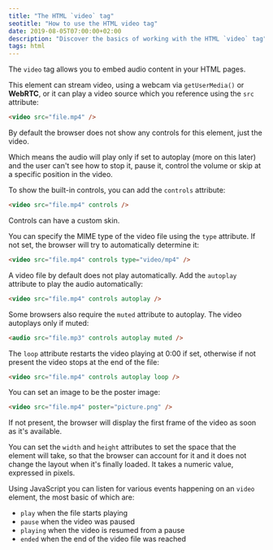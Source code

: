 ```yaml
---
title: "The HTML `video` tag"
seotitle: "How to use the HTML video tag"
date: 2019-08-05T07:00:00+02:00
description: "Discover the basics of working with the HTML `video` tag"
tags: html
---
```


The `video` tag allows you to embed audio content in your HTML pages.

This element can stream video, using a webcam via `getUserMedia()` or **WebRTC**, or it can play a video source which you reference using the `src` attribute:

```html
<video src="file.mp4" />
```

By default the browser does not show any controls for this element, just the video.

Which means the audio will play only if set to autoplay (more on this later) and the user can't see how to stop it, pause it, control the volume or skip at a specific position in the video.

To show the built-in controls, you can add the `controls` attribute:

```html
<video src="file.mp4" controls />
```

Controls can have a custom skin.

You can specify the MIME type of the video file using the `type` attribute. If not set, the browser will try to automatically determine it:

```html
<video src="file.mp4" controls type="video/mp4" />
```

A video file by default does not play automatically. Add the `autoplay` attribute to play the audio automatically:

```html
<video src="file.mp4" controls autoplay />
```

Some browsers also require the `muted` attribute to autoplay. The video autoplays only if muted:

```html
<audio src="file.mp3" controls autoplay muted />
```

The `loop` attribute restarts the video playing at 0:00 if set, otherwise if not present the video stops at the end of the file:

```html
<video src="file.mp4" controls autoplay loop />
```

You can set an image to be the poster image:

```html
<video src="file.mp4" poster="picture.png" />
```

If not present, the browser will display the first frame of the video as soon as it's available.

You can set the `width` and `height` attributes to set the space that the element will take, so that the browser can account for it and it does not change the layout when it's finally loaded.
It takes a numeric value, expressed in pixels.

Using JavaScript you can listen for various events happening on an `video` element, the most basic of which are:

- `play` when the file starts playing
- `pause` when the video was paused
- `playing` when the video is resumed from a pause
- `ended`	when the end of the video file was reached
